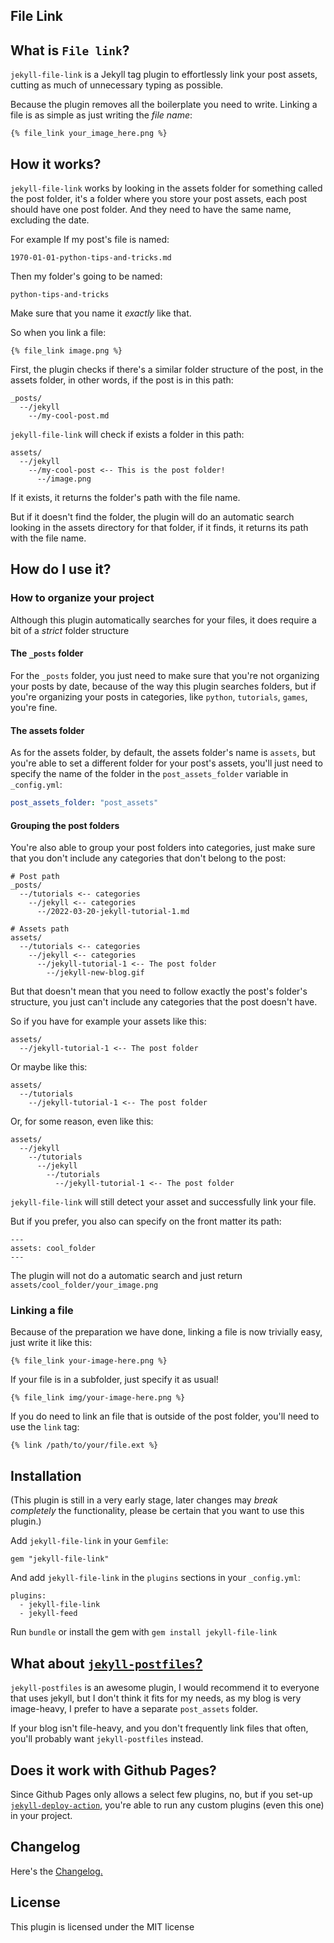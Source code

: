 ## File Link
## What is `File link`?

`jekyll-file-link` is a Jekyll tag plugin to effortlessly link your post assets, cutting as much of unnecessary typing as possible.

Because the plugin removes all the boilerplate you need to write. Linking a file is as simple as just writing the *file name*:

```
{% file_link your_image_here.png %}
```

## How it works?

`jekyll-file-link` works by looking in the assets folder for something called the post folder, it's a folder where you store your post assets, each post should have one post folder. And they need to have the same name, excluding the date.

For example If my post's file is named:

```
1970-01-01-python-tips-and-tricks.md
```

Then my folder's going to be named:

```
python-tips-and-tricks
```

Make sure that you name it *exactly* like that.

So when you link a file:

```
{% file_link image.png %}
```

First, the plugin checks if there's a similar folder structure of the post, in the assets folder, in other words, if the post is in this path:

```
_posts/
  --/jekyll
    --/my-cool-post.md
```

`jekyll-file-link` will check if exists a folder in this path:

```
assets/
  --/jekyll
    --/my-cool-post <-- This is the post folder!
      --/image.png
```

If it exists, it returns the folder's path with the file name.

But if it doesn't find the folder, the plugin will do an automatic search looking in the assets directory for that folder, if it finds, it returns its path with the file name.

## How do I use it?

### How to organize your project

Although this plugin automatically searches for your files, it does require a bit of a *strict* folder structure

#### The `_posts` folder

For the `_posts` folder, you just need to make sure that you're not organizing your posts by date, because of the way this plugin searches folders, but if you're organizing your posts in categories, like `python`, `tutorials`, `games`, you're fine.

#### The assets folder

As for the assets folder, by default, the assets folder's name is `assets`, but you're able to set a different folder for your post's assets, you'll just need to specify the name of the folder in the `post_assets_folder` variable in `_config.yml`:

```yaml
post_assets_folder: "post_assets"
```
#### Grouping the post folders

You're also able to group your post folders into categories, just make sure that you don't include any categories that don't belong to the post:

```
# Post path
_posts/
  --/tutorials <-- categories
    --/jekyll <-- categories
      --/2022-03-20-jekyll-tutorial-1.md

# Assets path
assets/
  --/tutorials <-- categories
    --/jekyll <-- categories
      --/jekyll-tutorial-1 <-- The post folder
        --/jekyll-new-blog.gif
```

But that doesn't mean that you need to follow exactly the post's folder's structure, you just can't include any categories that the post doesn't have.

So if you have for example your assets like this:

```
assets/
  --/jekyll-tutorial-1 <-- The post folder
```

Or maybe like this:

```
assets/
  --/tutorials
    --/jekyll-tutorial-1 <-- The post folder
```

Or, for some reason, even like this:

```
assets/
  --/jekyll
    --/tutorials
      --/jekyll
        --/tutorials
          --/jekyll-tutorial-1 <-- The post folder
```

`jekyll-file-link` will still detect your asset and successfully link your file.

But if you prefer, you also can specify on the front matter its path:

```
---
assets: cool_folder
---
```

The plugin will not do a automatic search and just return `assets/cool_folder/your_image.png`

### Linking a file

Because of the preparation we have done, linking a file is now trivially easy, just write it like this:

```
{% file_link your-image-here.png %}
```

If your file is in a subfolder, just specify it as usual!

```
{% file_link img/your-image-here.png %}
```

If you do need to link an file that is outside of the post folder, you'll need to use the `link` tag:

```
{% link /path/to/your/file.ext %}
```

## Installation

(This plugin is still in a very early stage, later changes may *break completely* the functionality, please be certain that you want to use this plugin.)

Add `jekyll-file-link` in your `Gemfile`:

```
gem "jekyll-file-link"
```

And add `jekyll-file-link` in the `plugins` sections in your `_config.yml`:

```
plugins:
  - jekyll-file-link
  - jekyll-feed
```

Run `bundle` or install the gem with `gem install jekyll-file-link`

## What about [`jekyll-postfiles`?](https://github.com/nhoizey/jekyll-postfiles)

`jekyll-postfiles` is an awesome plugin, I would recommend it to everyone that uses jekyll, but I don't think it fits for my needs, as my blog is very image-heavy, I prefer to have a separate `post_assets` folder.

If your blog isn't file-heavy, and you don't frequently link files that often, you'll probably want `jekyll-postfiles` instead.

## Does it work with Github Pages?

Since Github Pages only allows a select few plugins, no, but if you set-up [`jekyll-deploy-action`](https://github.com/jeffreytse/jekyll-deploy-action), you're able to run any custom plugins (even this one) in your project.

## Changelog

Here's the [Changelog.](CHANGELOG.md)

## License

This plugin is licensed under the MIT license
